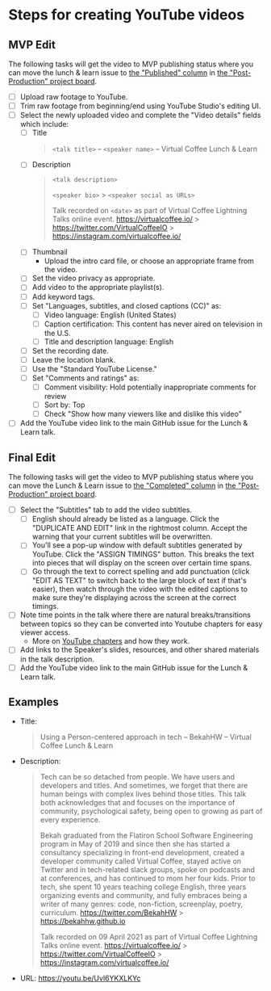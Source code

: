 # Steps for creating YouTube videos

## MVP Edit

The following tasks will get the video to MVP publishing status where you can move the lunch & learn issue to [the "Published" column](https://github.com/Virtual-Coffee/VC-Contributors/projects/6#column-13081364) in [the "Post-Production" project board](https://github.com/Virtual-Coffee/VC-Contributors/projects/6).

- [ ] Upload raw footage to YouTube.
- [ ] Trim raw footage from beginning/end using YouTube Studio's editing UI.
- [ ] Select the newly uploaded video and complete the "Video details" fields which include:
  - [ ] Title
    > `<talk title>` – `<speaker name>` – Virtual Coffee Lunch & Learn
  - [ ] Description
    > `<talk description>`
    >
    > `<speaker bio>` > `<speaker social as URLs>`
    >
    > Talk recorded on `<date>` as part of Virtual Coffee Lightning Talks online event.
    > https://virtualcoffee.io/ > https://twitter.com/VirtualCoffeeIO > https://instagram.com/virtualcoffee.io/
  - [ ] Thumbnail
    - Upload the intro card file, or choose an appropriate frame from the video.
  - [ ] Set the video privacy as appropriate.
  - [ ] Add video to the appropriate playlist(s).
  - [ ] Add keyword tags.
  - [ ] Set "Languages, subtitles, and closed captions (CC)" as:
    - [ ] Video language: English (United States)
    - [ ] Caption certification: This content has never aired on television in the U.S.
    - [ ] Title and description language: English
  - [ ] Set the recording date.
  - [ ] Leave the location blank.
  - [ ] Use the "Standard YouTube License."
  - [ ] Set "Comments and ratings" as:
    - [ ] Comment visibility: Hold potentially inappropriate comments for review
    - [ ] Sort by: Top
    - [ ] Check "Show how many viewers like and dislike this video"
- [ ] Add the YouTube video link to the main GitHub issue for the Lunch & Learn talk.

## Final Edit

The following tasks will get the video to MVP publishing status where you can move the Lunch & Learn issue to [the "Completed" column](https://github.com/Virtual-Coffee/VC-Contributors/projects/6#column-13081363) in [the "Post-Production" project board](https://github.com/Virtual-Coffee/VC-Contributors/projects/6).

- [ ] Select the "Subtitles" tab to add the video subtitles.
  - [ ] English should already be listed as a language. Click the "DUPLICATE AND EDIT" link in the rightmost column. Accept the warning that your current subtitles will be overwritten.
  - [ ] You'll see a pop-up window with default subtitles generated by YouTube. Click the "ASSIGN TIMINGS" button. This breaks the text into pieces that will display on the screen over certain time spans.
  - [ ] Go through the text to correct spelling and add punctuation (click "EDIT AS TEXT" to switch back to the large block of text if that's easier), then watch through the video with the edited captions to make sure they're displaying across the screen at the correct timings.
- [ ] Note time points in the talk where there are natural breaks/transitions between topics so they can be converted into Youtube chapters for easy viewer access.
  - More on [YouTube chapters](https://www.tubics.com/blog/youtube-chapters/) and how they work.
- [ ] Add links to the Speaker's slides, resources, and other shared materials in the talk description.
- [ ] Add the YouTube video link to the main GitHub issue for the Lunch & Learn talk.

## Examples

- Title:
  > Using a Person-centered approach in tech – BekahHW – Virtual Coffee Lunch & Learn
- Description:

  > Tech can be so detached from people. We have users and developers and titles. And sometimes, we forget that there are human beings with complex lives behind those titles. This talk both acknowledges that and focuses on the importance of community, psychological safety, being open to growing as part of every experience.
  >
  > Bekah graduated from the Flatiron School Software Engineering program in May of 2019 and since then she has started a consultancy specializing in front-end development, created a developer community called Virtual Coffee, stayed active on Twitter and in tech-related slack groups, spoke on podcasts and at conferences, and has continued to mom her four kids. Prior to tech, she spent 10 years teaching college English, three years organizing events and community, and fully embraces being a writer of many genres: code, non-fiction, screenplay, poetry, curriculum.
  > https://twitter.com/BekahHW > https://bekahhw.github.io
  >
  > Talk recorded on 09 April 2021 as part of Virtual Coffee Lightning Talks online event.
  > https://virtualcoffee.io/ > https://twitter.com/VirtualCoffeeIO > https://instagram.com/virtualcoffee.io/

- URL: https://youtu.be/Uvl6YKXLKYc
